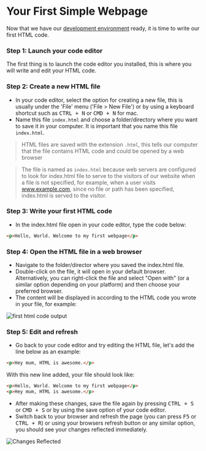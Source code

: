 # Your First Simple Webpage

Now that we have our [development environment](HTML-Development-Environment.md) ready, it is time to write our first HTML code.

### Step 1: Launch your code editor
The first thing is to launch the code editor you installed, this is where you will write and edit your HTML code.

### Step 2: Create a new HTML file
- In your code editor, select the option for creating a new file, this is usually under the 'File' menu ('File > New File') or by using a keyboard shortcut such as <kbd>CTRL + N</kbd> or <kbd>CMD + N</kbd> for mac.
- Name this file ```index.html``` and choose a folder/directory where you want to save it in your computer. It is important that you name this file ```index.html```.
> HTML files are saved with the extension ```.html```, this tells our computer that the file contains HTML code and could be opened by a web browser

> The file is named as ```index.html``` because web servers are configured to look for index.html file to serve to the visitors of our website when a file is not specified, for example, when a user visits www.example.com, since no file or path has been specified, index.html is served to the visitor.

### Step 3: Write your first HTML code
- In the index.html file open in your code editor, type the code below:
```HTML
<p>Hello, World. Welcome to my first webpage</p>
```

### Step 4: Open the HTML file in a web browser
- Navigate to the folder/director where you saved the index.html file.
- Double-click on the file, it will open in your default browser. Alternatively, you can right-click the file and select "Open with" (or a similar option depending on your platform) and then choose your preferred browser.  
- The content will be displayed in according to the HTML code you wrote in your file, for example:

![first html code output](first_html_code.png)

### Step 5: Edit and refresh
- Go back to your code editor and try editing the HTML file, let's add the line below as an example:
```HTML
<p>Hey mum, HTML is awesome.</p>
```
With this new line added, your file should look like:
```HTML
<p>Hello, World. Welcome to my first webpage</p>
<p>Hey mum, HTML is awesome.</p>
```
- After making these changes, save the file again by pressing <kbd>CTRL + S</kbd> or <kbd>CMD + S</kbd> or by using the save option of your code editor.
- Switch back to your browser and refresh the page (you can press <kbd>F5</kbd> or <kbd>CTRL + R</kbd>) or using your browsers refresh button or any similar option, you should see your changes reflected immediately.

![Changes Reflected](first_html_code_2.png)